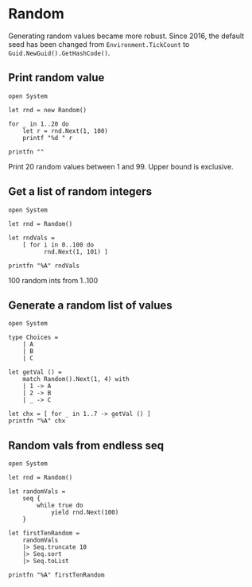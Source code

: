 # Random

Generating random values became more robust. Since 2016, the default seed has been changed 
from `Environment.TickCount` to `Guid.NewGuid().GetHashCode()`.

## Print random value

```F#
open System

let rnd = new Random()

for _ in 1..20 do
    let r = rnd.Next(1, 100)
    printf "%d " r

printfn ""
```
Print 20 random values between 1 and 99. Upper bound is exclusive.  

## Get a list of random integers 

```F#
open System

let rnd = Random()

let rndVals =
    [ for i in 0..100 do
          rnd.Next(1, 101) ]

printfn "%A" rndVals
```
100 random ints from 1..100

## Generate a random list of values 

```F#
open System

type Choices =
    | A
    | B
    | C

let getVal () =
    match Random().Next(1, 4) with
    | 1 -> A
    | 2 -> B
    | _ -> C

let chx = [ for _ in 1..7 -> getVal () ]
printfn "%A" chx
```

## Random vals from endless seq

```F#
open System

let rnd = Random()

let randomVals =
    seq {
        while true do
            yield rnd.Next(100)
    }

let firstTenRandom =
    randomVals
    |> Seq.truncate 10
    |> Seq.sort
    |> Seq.toList

printfn "%A" firstTenRandom
```

